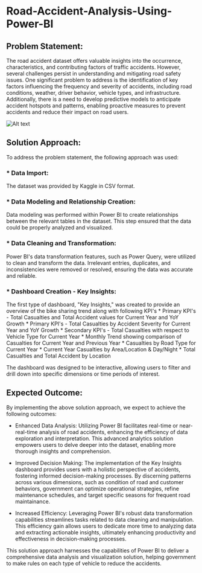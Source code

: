 # Road-Accident-Analysis-Using-Power-BI

## Problem Statement:
The road accident dataset offers valuable insights into the occurrence, characteristics, and contributing factors of traffic accidents. However, several challenges persist in understanding and mitigating road safety issues. One significant problem to address is the identification of key factors influencing the frequency and severity of accidents, including road conditions, weather, driver behavior, vehicle types, and infrastructure. Additionally, there is a need to develop predictive models to anticipate accident hotspots and patterns, enabling proactive measures to prevent accidents and reduce their impact on road users. 

![Alt text](https://github.com/msinghsandhu/London-Bike-Sharing-Using-PowerBI/blob/main/main.png?raw=true)

## Solution Approach:

To address the problem statement, the following approach was used:

### * Data Import: 
  The dataset was provided by Kaggle in CSV format.

### * Data Modeling and Relationship Creation: 
   Data modeling was performed within Power BI to create relationships between the relevant tables in the dataset. This step ensured that the data could be properly analyzed and visualized.

### * Data Cleaning and Transformation: 
Power BI's data transformation features, such as Power Query, were utilized to clean and transform the data. Irrelevant entries, duplicates, and inconsistencies were removed or resolved, ensuring the data was accurate and reliable.

### * Dashboard Creation - Key Insights: 
The first type of dashboard, "Key Insights," was created to provide an overview of the bike sharing trend along with following KPI's
    * Primary KPI's - Total Casualties and Total Accident values for Current Year and YoY Growth
    * Primary KPI's - Total Casualties by Accident Severity for Current Year and YoY Growth
    * Secondary KPI's - Total Casualties with respect to Vehicle Type for Current Year
    * Monthly Trend showing comparison of Casualties for Current Year and Previous Year
    * Casualties by Road Type for Current Year
    * Current Year Casualties by Area/Location & Day/Night
    * Total Casualties and Total Accident by Location


The dashboard was designed to be interactive, allowing users to filter and drill down into specific dimensions or time periods of interest.

## Expected Outcome:
By implementing the above solution approach, we expect to achieve the following outcomes:

   * Enhanced Data Analysis: Utilizing Power BI facilitates real-time or near-real-time analysis of road accidents, enhancing the efficiency of data exploration and interpretation. This advanced analytics solution empowers users to delve deeper into the dataset, enabling more thorough insights and comprehension.

   * Improved Decision Making: The implementation of the Key Insights dashboard provides users with a holistic perspective of accidents, fostering informed decision-making processes. By discerning patterns across various dimensions, such as condition of road and customer behaviors, government can optimize operational strategies, refine maintenance schedules, and target specific seasons for frequent road maintainance.

   * Increased Efficiency: Leveraging Power BI's robust data transformation capabilities streamlines tasks related to data cleaning and manipulation. This efficiency gain allows users to dedicate more time to analyzing data and extracting actionable insights, ultimately enhancing productivity and effectiveness in decision-making processes.

  
     
This solution approach harnesses the capabilities of Power BI to deliver a comprehensive data analysis and visualization solution, helping government to make rules on each type of vehicle to reduce the accidents.
